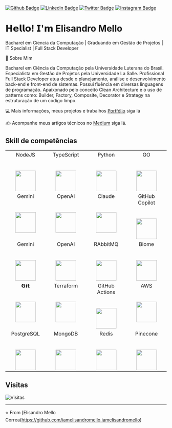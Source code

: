 [![Github Badge](https://img.shields.io/badge/-Github-000?style=flat-square&logo=Github&logoColor=white&link=https://github.com/lucasgdb)](https://github.com/iamelisandromello)
[![Linkedin Badge](https://img.shields.io/badge/-LinkedIn-blue?style=flat-square&logo=Linkedin&logoColor=white&link=https://www.linkedin.com/in/elisandromello/)](https://www.linkedin.com/in/elisandromello/)
[![Twitter Badge](https://img.shields.io/badge/-Twitter-1ca0f1?style=flat-square&labelColor=1ca0f1&logo=twitter&logoColor=white&link=https://twitter.com/lgdbittencourt)](https://twitter.com/elisandromello)
[![Instagram Badge](https://img.shields.io/badge/-Instagram-C13584?style=flat-square&labelColor=C13584&logo=instagram&logoColor=white&link=https://www.instagram.com/codepwr/)](https://www.instagram.com/iamelisandromello/)

# 𝗛𝗲𝗹𝗹𝗼! 𝗜'𝗺 Elisandro Mello

Bacharel em Ciencia da Computação | Graduando em Gestão de Projetos | IT Specialist | Full Stack Developer 

💬 Sobre Mim 

Bacharel em Ciência da Computação pela Universidade Luterana do Brasil. Especialista em Gestão de Projetos pela Universidade La Salle. Profissional Full Stack Developer atua desde o planejamento, análise e desenvolvimento back-end e front-end de sistemas. Possui fluência em diversas linguagens de programação. Apaixonado pelo conceito Clean Architecture e o uso de patterns como: Builder, Factory, Composite, Decorator e Strategy  na estruturação de um código limpo.

:computer:  Mais informações, meus projetos e trabalhos [Portfólio](http://elisandromello.com.br) siga lá

:writing_hand:  Acompanhe meus artigos técnicos no [Medium](https://medium.com/@elisandromello) siga lá.

## Skill de competências

<table>
  <tbody>
    <tr valign="top">
      <td width="25%" align="center">
        <span>NodeJS</span><br><br><br>
        <img height="64px" src="https://cdn.svgporn.com/logos/nodejs-icon.svg">
      </td>
      <td width="25%" align="center">
        <span>TypeScript</span><br><br><br>
        <img height="64px" src="https://cdn.svgporn.com/logos/typescript.svg">
      </td>
      <td width="25%" align="center">
        <span>Python</span><br><br><br>
        <img height="64px" src="https://cdn.svgporn.com/logos/python.svg">
      </td>
      <td width="25%" align="center">
        <span>GO</span><br><br><br>
        <img height="64px" src="https://cdn.svgporn.com/logos/go.svg">
      </td>
    </tr>
        <tr valign="top">
      <td width="25%" align="center">
        <span>Gemini</span><br><br><br>
        <img height="64px" src="https://cdn.svgporn.com/logos/google-gemini.svg">
      </td>
      <td width="25%" align="center">
        <span>OpenAI</span><br><br><br>
        <img height="64px" src="https://cdn.svgporn.com/logos/openapi-icon.svg">
      </td>
      <td width="25%" align="center">
        <span>Claude</span><br><br><br>
        <img height="64px" src="https://cdn.svgporn.com/logos/claude-icon.svg">
      </td>
      <td width="25%" align="center">
        <span>GitHub Copilot</span><br><br><br>
        <img height="64px" src="https://cdn.svgporn.com/logos/github-copilot.svg">
      </td>
    </tr>
    <tr valign="top">
      <td width="25%" align="center">
        <span>Gemini</span><br><br><br>
        <img height="64px" src="https://cdn.svgporn.com/logos/google-gemini.svg">
      </td>
      <td width="25%" align="center">
        <span>OpenAI</span><br><br><br>
        <img height="64px" src="https://cdn.svgporn.com/logos/openapi-icon.svg">
      </td>
      <td width="25%" align="center">
        <span>RAbbitMQ</span><br><br><br>
        <img height="64px" src="https://cdn.svgporn.com/logos/rabbitmq-icon.svg">
      </td>
      <td width="25%" align="center">
        <span>Biome</span><br><br><br>
        <img height="64px" src="https://cdn.svgporn.com/logos/biomejs-icon.svg">
      </td>
    </tr>
    <tr valign="top">
      <td width="25%" align="center">
        <span>𝗚𝗶𝘁</span><br><br><br>
        <img height="64px" src="https://cdn.svgporn.com/logos/git-icon.svg">
      </td>
      <td width="25%" align="center">
        <span>Terraform</span><br><br><br>
        <img height="64px" src="https://cdn.svgporn.com/logos/terraform-icon.svg">
      </td>
      <td width="25%" align="center">
        <span>GitHub Actions</span><br><br><br>
        <img height="64px" src="https://cdn.svgporn.com/logos/github-actions.svg">
      </td>
      <td width="25%" align="center">
        <span>AWS</span><br><br><br>
        <img height="64px" src="https://cdn.svgporn.com/logos/aws.svg">
        </tr>
    <tr valign="top">
      </td>
        <td width="25%" align="center">
        <span>PostgreSQL</span><br><br><br>
        <img height="64px" src="https://cdn.svgporn.com/logos/postgresql.svg">
      </td>
        <td width="25%" align="center">
        <span>MongoDB</span><br><br><br>
        <img height="64px" src="https://cdn.svgporn.com/logos/mongodb-icon.svg">
      </td>
      </td>
        <td width="25%" align="center">
        <span>Redis</span><br><br><br>
        <img height="64px" src="https://cdn.svgporn.com/logos/redis.svg">
      </td>
      <td width="25%" align="center">
        <span>Pinecone</span><br><br><br>
        <img height="64px" src="https://cdn.svgporn.com/logos/pinecone-icon.svg">
      </td>
    </tr>
  </tbody>
</table>

## Visitas

![Visitas](https://visitor-badge.glitch.me/badge?page_id=iamelisandromello)

---
⭐️ From [Elisandro Mello Correa(https://github.com/iamelisandromello.iamelisandromello)
